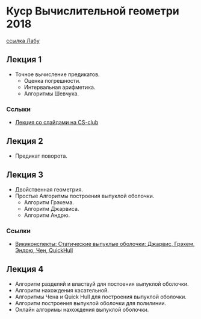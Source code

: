 # Куср Вычислительной геометри 2018

[ссылка Лабу](https://contest.yandex.ru/contest/9461/problems/)


## Лекция 1

- Точное вычисление предикатов.
  - Оценка погрешности.
  - Интервальная арифметика.
  - Алгоритмы Шевчука.

### Сслыки

- [Лекция со слайдами на CS-club](https://compsciclub.ru/en/courses/csseminar/2011-autumn/classes/2404/)

## Лекция 2

- Предикат поворота.

## Лекция 3

- Двойственная геометрия.
- Простые Алгоритмы построения выпуклой оболочки.
  - Алгоритм Грэхема.
  - Алгоритм Джарвиса.
  - Алгоритм Андрю.

### Ссылки

- [Викиконспекты:  Статические выпуклые оболочки: Джарвис, Грэхем, Эндрю, Чен, QuickHull](http://neerc.ifmo.ru/wiki/index.php?title=%D0%A1%D1%82%D0%B0%D1%82%D0%B8%D1%87%D0%B5%D1%81%D0%BA%D0%B8%D0%B5_%D0%B2%D1%8B%D0%BF%D1%83%D0%BA%D0%BB%D1%8B%D0%B5_%D0%BE%D0%B1%D0%BE%D0%BB%D0%BE%D1%87%D0%BA%D0%B8:_%D0%94%D0%B6%D0%B0%D1%80%D0%B2%D0%B8%D1%81,_%D0%93%D1%80%D1%8D%D1%85%D0%B5%D0%BC,_%D0%AD%D0%BD%D0%B4%D1%80%D1%8E,_%D0%A7%D0%B5%D0%BD,_QuickHull)

## Лекция 4

- Алгоритм разделяй и властвуй для постоения выпуклой оболочки.
- Алгоритм нахождения касательной.
- Алгоритмы Чена и Quick Hull для построения выпуклой оболочки.
- Алгоритм построения выпуклой оболочки для полилинии.
- Онлайн алгоримы нахождения выпуклой оболочки.
